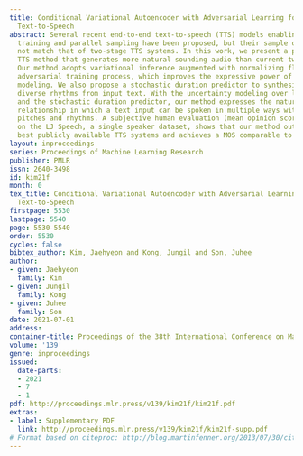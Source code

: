 ```yaml
---
title: Conditional Variational Autoencoder with Adversarial Learning for End-to-End
  Text-to-Speech
abstract: Several recent end-to-end text-to-speech (TTS) models enabling single-stage
  training and parallel sampling have been proposed, but their sample quality does
  not match that of two-stage TTS systems. In this work, we present a parallel end-to-end
  TTS method that generates more natural sounding audio than current two-stage models.
  Our method adopts variational inference augmented with normalizing flows and an
  adversarial training process, which improves the expressive power of generative
  modeling. We also propose a stochastic duration predictor to synthesize speech with
  diverse rhythms from input text. With the uncertainty modeling over latent variables
  and the stochastic duration predictor, our method expresses the natural one-to-many
  relationship in which a text input can be spoken in multiple ways with different
  pitches and rhythms. A subjective human evaluation (mean opinion score, or MOS)
  on the LJ Speech, a single speaker dataset, shows that our method outperforms the
  best publicly available TTS systems and achieves a MOS comparable to ground truth.
layout: inproceedings
series: Proceedings of Machine Learning Research
publisher: PMLR
issn: 2640-3498
id: kim21f
month: 0
tex_title: Conditional Variational Autoencoder with Adversarial Learning for End-to-End
  Text-to-Speech
firstpage: 5530
lastpage: 5540
page: 5530-5540
order: 5530
cycles: false
bibtex_author: Kim, Jaehyeon and Kong, Jungil and Son, Juhee
author:
- given: Jaehyeon
  family: Kim
- given: Jungil
  family: Kong
- given: Juhee
  family: Son
date: 2021-07-01
address:
container-title: Proceedings of the 38th International Conference on Machine Learning
volume: '139'
genre: inproceedings
issued:
  date-parts:
  - 2021
  - 7
  - 1
pdf: http://proceedings.mlr.press/v139/kim21f/kim21f.pdf
extras:
- label: Supplementary PDF
  link: http://proceedings.mlr.press/v139/kim21f/kim21f-supp.pdf
# Format based on citeproc: http://blog.martinfenner.org/2013/07/30/citeproc-yaml-for-bibliographies/
---
```

